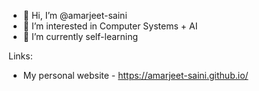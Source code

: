 - 👋 Hi, I’m @amarjeet-saini
- 👀 I’m interested in Computer Systems + AI 
- 🌱 I’m currently self-learning 

Links:
- My personal website - https://amarjeet-saini.github.io/
<!---
amarjeet-saini/amarjeet-saini is a ✨ special ✨ repository because its `README.md` (this file) appears on your GitHub profile.
You can click the Preview link to take a look at your changes.
--->
